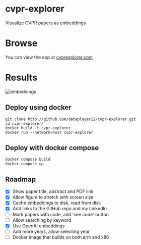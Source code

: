 # cvpr-explorer
Visualize CVPR papers as embeddings

# Browse
You can view the app at [cvprexplorer.com](http://cvprexplorer.com)

# Results
![embeddings](https://github.com/dataplayer12/cvpr-explorer/assets/11517109/d8913d58-26f2-43a2-b0f8-de5c526f0ab6)


## Deploy using docker
```Shell
git clone http://github.com/dataplayer12/cvpr-explorer.git
cd cvpr-explorer/
docker build -t cvpr-explorer .
docker run --network=host cvpr-explorer
```

## Deploy with docker compose
```Shell
docker compose build
docker compose up
```

## Roadmap

- [x] Show paper title, abstract and PDF link
- [x] Allow figure to stretch with screen size
- [x] Cache embeddings to disk, read from disk
- [x] Add links to the GitHub repo and my LinkedIn
- [ ] Mark papers with code, add 'see code' button
- [ ] Allow searching by keyword
- [x] Use OpenAI embeddings
- [ ] Add more years, allow selecting year
- [ ] Docker image that builds on both arm and x86
